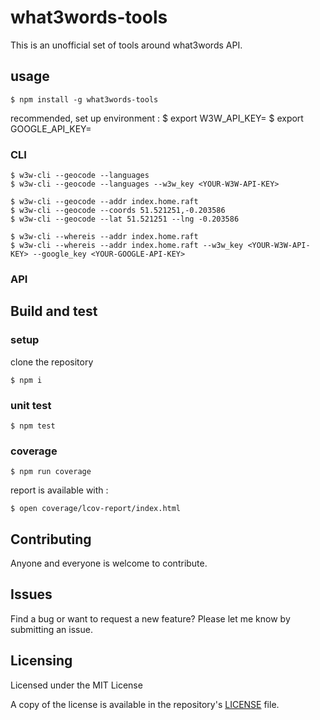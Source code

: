 # what3words-tools

This is an unofficial set of tools around what3words API.

## usage

    $ npm install -g what3words-tools


recommended, set up environment :
    $ export W3W_API_KEY=<YOUR-W3W-API-KEY>
    $ export GOOGLE_API_KEY=<YOUR-GOOGLE-API-KEY>

### CLI

    $ w3w-cli --geocode --languages
    $ w3w-cli --geocode --languages --w3w_key <YOUR-W3W-API-KEY>

    $ w3w-cli --geocode --addr index.home.raft
    $ w3w-cli --geocode --coords 51.521251,-0.203586
    $ w3w-cli --geocode --lat 51.521251 --lng -0.203586

    $ w3w-cli --whereis --addr index.home.raft
    $ w3w-cli --whereis --addr index.home.raft --w3w_key <YOUR-W3W-API-KEY> --google_key <YOUR-GOOGLE-API-KEY>

### API



## Build and test

### setup

clone the repository

    $ npm i

### unit test

    $ npm test

### coverage

    $ npm run coverage

report is available with :

    $ open coverage/lcov-report/index.html

## Contributing

Anyone and everyone is welcome to contribute.

## Issues

Find a bug or want to request a new feature? Please let me know by submitting an issue.

## Licensing

Licensed under the MIT License

A copy of the license is available in the repository's [LICENSE](LICENSE) file.
